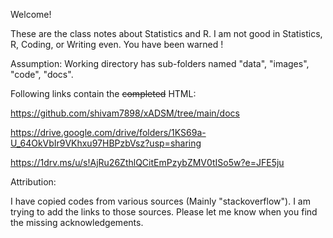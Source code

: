 Welcome! 

These are the class notes about Statistics and R. 
I am not good in Statistics, R, Coding, or Writing even. You have been warned !

Assumption: Working directory has sub-folders named "data", "images", "code", "docs".

Following links contain the ~~completed~~ HTML: 

https://github.com/shivam7898/xADSM/tree/main/docs

https://drive.google.com/drive/folders/1KS69a-U_64OkVbIr9VKhxu97HBPzbVsz?usp=sharing

https://1drv.ms/u/s!AjRu26ZthlQCitEmPzybZMV0tISo5w?e=JFE5ju


Attribution:

I have copied codes from various sources (Mainly "stackoverflow"). 
I am trying to add the links to those sources.
Please let me know when you find the missing acknowledgements.
